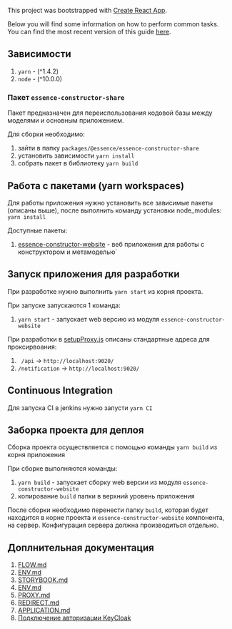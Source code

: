 This project was bootstrapped with [Create React App](https://github.com/facebookincubator/create-react-app).

Below you will find some information on how to perform common tasks.<br>
You can find the most recent version of this guide [here](https://github.com/facebookincubator/create-react-app/blob/master/packages/react-scripts/template/README.md).

## Зависимости

1. `yarn` - (^1.4.2)
1. `node` - (^10.0.0)

### Пакет `essence-constructor-share`

Пакет предназначен для переиспользования кодовой базы между моделями и основным приложением.

Для сборки необходимо:

1. зайти в папку `packages/@essence/essence-constructor-share`
1. установить зависимости `yarn install`
1. собрать пакет в библиотеку `yarn build`

## Работа с пакетами (yarn workspaces)

Для работы приложения нужно установить все зависимые пакеты (описаны выше), после выполнить команду установки node_modules: `yarn install`

Доступные пакеты:

1. [essence-constructor-website](./packages/@essence/essence-constructor-website) - веб приложения для работы с конструктором и метамоделью`

## Запуск приложения для разработки

При разработке нужно выполнить `yarn start` из корня проекта.

При запуске запускаются 1 команда:

1. `yarn start` - запускает web версию из модуля `essence-constructor-website`

При разработки в [setupProxy.js](./packages/@essence/essence-constructor-website/src/setupProxy.js) описаны стандартные адреса для проксирвоания:

1. ` /api` -> `http://localhost:9020/`
1. `/notification` -> `http://localhost:9020/`

## Continuous Integration

Для запуска CI в jenkins нужно запусти `yarn CI`


## Заборка проекта для деплоя

Сборка проекта осуществляется с помощью команды `yarn build` из корня приложения

При сборке выполняются команды:

1. `yarn build` - запускает сборку web версии из модуля `essence-constructor-website`
1. копирование `build` папки в верхний уровень приложения

После сборки необходимо перенести папку `build`, которая будет находится в корне проекта и `essence-constructor-website` компонента, на сервер. Конфигурация сервера должна производиться отдельно.

## Доплнительная документация

1. [FLOW.md](./docs/FLOW.md)
1. [ENV.md](./docs/ENV.md)
1. [STORYBOOK.md](./docs/STORYBOOK.md)
1. [ENV.md](./docs/ENV.md)
1. [PROXY.md](./docs/PROXY.md)
1. [REDIRECT.md](./docs/REDIRECT.md)
1. [APPLICATION.md](./docs/APPLICATION.md)
1. [Подключение авторизации KeyCloak](./docs/KEYCLOAK.md)
